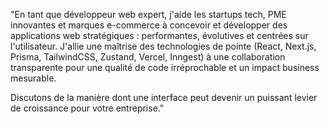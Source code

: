 "En tant que développeur web expert, j'aide les startups tech, PME innovantes et marques e-commerce à concevoir et développer des applications web stratégiques : performantes, évolutives et centrées sur l'utilisateur. J'allie une maîtrise des technologies de pointe (React, Next.js, Prisma, TailwindCSS, Zustand, Vercel, Inngest) à une collaboration transparente pour une qualité de code irréprochable et un impact business mesurable.

Discutons de la manière dont une interface peut devenir un puissant levier de croissance pour votre entreprise."
